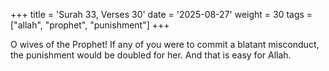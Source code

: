 +++
title = 'Surah 33, Verses 30'
date = '2025-08-27'
weight = 30
tags = ["allah", "prophet", "punishment"]
+++

O wives of the Prophet! If any of you were to commit a blatant misconduct, the punishment would be doubled for her. And that is easy for Allah.